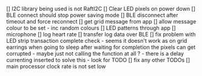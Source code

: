 
[] I2C library being used is not RaftI2C
[] Clear LED pixels on power down
[] BLE connect should stop power saving mode
[] BLE disconnect after timeout and force reconnect
[] get grid message from app
[] allow message colour to be set - inc random colours
[] LED patterns through app
[] microphone
[] log heart rate
[] transfer log data over BLE
[] fix problem with LED strip transaction complete check - seems it doesn't work as on grid earrings when going to sleep after waiting for completion the pixels can get corrupted - maybe just not calling the function at all ? - there is a delay currenting inserted to solve this - look for TODO
[] fix any other TODOs
[] main processor clock rate is not set low
